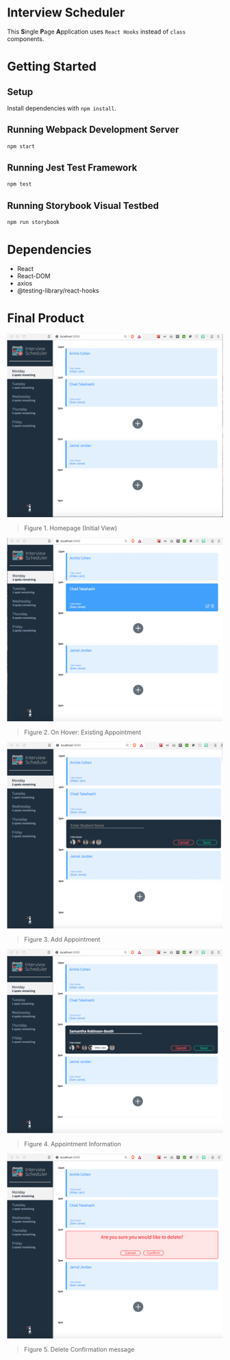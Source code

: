 # Interview Scheduler

This ****S****ingle ****P****age ****A****pplication uses `React Hooks` instead of `class` components.

# Getting Started

## Setup

Install dependencies with `npm install`.

## Running Webpack Development Server

```sh
npm start
```

## Running Jest Test Framework

```sh
npm test
```

## Running Storybook Visual Testbed

```sh
npm run storybook
```

# Dependencies

- React
- React-DOM
- axios
- @testing-library/react-hooks

# Final Product

!["Screenshot of Homepage"](https://github.com/webtech-pmp/scheduler/blob/master/docs/initial-view.png)

> Figure 1. Homepage (Initial View)

!["Screenshot of on hover (existing appointment)"](https://github.com/webtech-pmp/scheduler/blob/master/docs/on-hover-existing.png)

> Figure 2. On Hover: Existing Appointment

!["Screenshot of adding appointment"](https://github.com/webtech-pmp/scheduler/blob/master/docs/add-interview.png)

> Figure 3. Add Appointment

!["Screenshot of appointment information"](https://github.com/webtech-pmp/scheduler/blob/master/docs/add-interview-info.png)

> Figure 4. Appointment Information

!["Screenshot of Delete Confirmation message"](https://github.com/webtech-pmp/scheduler/blob/master/docs/confirm-delete.png)

> Figure 5. Delete Confirmation message
